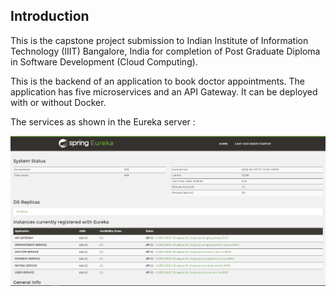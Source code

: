 ## Introduction

This is the capstone project submission to Indian Institute of Information Technology (IIIT) Bangalore, India for completion of Post Graduate Diploma in Software Development (Cloud Computing).

This is the backend of an application to book doctor appointments. The application has five microservices and an API Gateway. It can be deployed with or without Docker. 

The services as shown in the Eureka server :

![Eureka](/meta/eureka-1.png)
